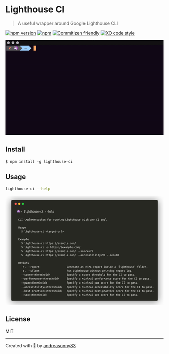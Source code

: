 # Lighthouse CI

> A useful wrapper around Google Lighthouse CLI

[![npm version](https://badge.fury.io/js/lighthouse-ci.svg)](https://badge.fury.io/js/lighthouse-ci)
[![npm](https://img.shields.io/npm/dt/lighthouse-ci.svg)](https://www.npmjs.com/package/lighthouse-ci)
[![Commitizen friendly](https://img.shields.io/badge/commitizen-friendly-brightgreen.svg)](http://commitizen.github.io/cz-cli/)
[![XO code style](https://img.shields.io/badge/code_style-XO-5ed9c7.svg)](https://github.com/xojs/xo)

<img src="lighthouse-cli.gif" width="700">

## Install

```
$ npm install -g lighthouse-ci
```

## Usage

```sh
lighthouse-ci --help
```

<img src="screenshot-ui.png" width="800">

## License

MIT

---

Created with 🦄 by [andreasonny83](https://about.me/andreasonny83)
